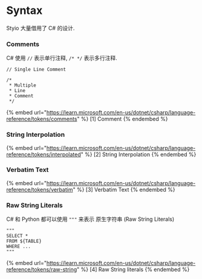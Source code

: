 # Syntax

Styio 大量借用了 C# 的设计.

### Comments

C# 使用 `//` 表示单行注释, `/* */` 表示多行注释.

```
// Single Line Comment

/*
 * Multiple
 * Line
 * Comment
 */
```

{% embed url="https://learn.microsoft.com/en-us/dotnet/csharp/language-reference/tokens/comments" %}
\[1] Comment
{% endembed %}

### String Interpolation

{% embed url="https://learn.microsoft.com/en-us/dotnet/csharp/language-reference/tokens/interpolated" %}
\[2] String Interpolation
{% endembed %}

### Verbatim Text

{% embed url="https://learn.microsoft.com/en-us/dotnet/csharp/language-reference/tokens/verbatim" %}
\[3] Verbatim Text
{% endembed %}

### Raw String Literals

C# 和 Python 都可以使用 `"""` 来表示 原生字符串 (Raw String Literals)

```
"""
SELECT *
FROM ${TABLE}
WHERE ...
"""
```

{% embed url="https://learn.microsoft.com/en-us/dotnet/csharp/language-reference/tokens/raw-string" %}
\[4] Raw String literals
{% endembed %}
